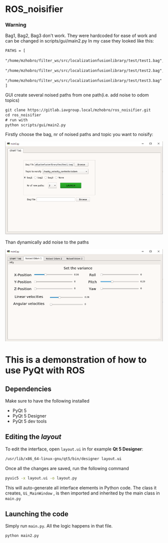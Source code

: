 # ROS_noisifier
### Warning
 Bag1, Bag2, Bag3 don't work. They were hardcoded for ease of work and can be changed in scripts/gui/main2.py
In my case they looked like this:
```
PATHS = [
    "/home/mzhobro/filter_ws/src/localizationfusionlibrary/test/test1.bag",
    "/home/mzhobro/filter_ws/src/localizationfusionlibrary/test/test2.bag",
    "/home/mzhobro/filter_ws/src/localizationfusionlibrary/test/test3.bag"
]
```

GUI create several noised paths from one path(i.e. add noise to odom topics)

```
git clone https://gitlab.iavgroup.local/mzhobro/ros_noisifier.git
cd ros_noisifier
# run with
python scripts/gui/main2.py
```

Firstly choose the bag, nr of noised paths and topic you want to noisify:


![](./Images/1.PNG)


Than dynamically add noise to the paths

![](./Images/2.PNG)


# This is a demonstration of how to use PyQt with ROS

## Dependencies

Make sure to have the following installed

-   PyQt 5
-   PyQt 5 Designer
-   PyQt 5 dev tools

## Editing the _layout_

To edit the interface, open `layout.ui` in for example **Qt 5 Designer**:

```bash
/usr/lib/x86_64-linux-gnu/qt5/bin/designer layout.ui
```

Once all the changes are saved, run the following command

```bash
pyuic5 -x layout.ui -o layout.py
```

This will auto-generate all interface elements in Python code. The class it creates, `Ui_MainWindow` , is then imported and inherited by the main class in `main.py`

## Launching the code

Simply run `main.py`. All the logic happens in that file.
```bash
python main2.py
```
